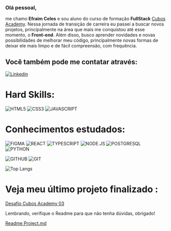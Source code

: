 ### Olá pessoal,

me chamo **Efraim Celes** e sou aluno do curso de formação **FullStack** [Cubos Academy](https://cubos.academy/). Nessa jornada de transição de carreira eu passei a buscar novos projetos, principalmente na área que mais me conquistou até esse momento, o **Front-end**. Além disso, busco aprender novidades e novas possibilidades de melhorar meu código, principalmente novas formas de deixar ele mais limpo e de fácil compreensão, com frequência.

## Você também pode me contatar através:
[![Linkedin](https://img.shields.io/badge/LinkedIn-0077B5?style=for-the-badge&logo=linkedin&logoColor=white)](www.linkedin.com/in/efraim-celes-b92a8524b)

# Hard Skills:
![HTML5](https://img.shields.io/badge/HTML5-E34F26?style=for-the-badge&logo=html5&logoColor=white)
![CSS3](https://img.shields.io/badge/CSS3-1572B6?style=for-the-badge&logo=css3&logoColor=white)
![JAVASCRIPT](https://img.shields.io/badge/JavaScript-323330?style=for-the-badge&logo=javascript&logoColor=F7DF1E)

# Conhecimentos estudados:
![FIGMA](https://img.shields.io/badge/Figma-F24E1E?style=for-the-badge&logo=figma&logoColor=white)
![REACT](https://img.shields.io/badge/React-20232A?style=for-the-badge&logo=react&logoColor=61DAFB)
![TYPESCRIPT](https://img.shields.io/badge/TypeScript-007ACC?style=for-the-badge&logo=typescript&logoColor=white)
![NODE.JS](https://img.shields.io/badge/Node.js-339933?style=for-the-badge&logo=nodedotjs&logoColor=white)
![POSTGRESQL](https://img.shields.io/badge/PostgreSQL-316192?style=for-the-badge&logo=postgresql&logoColor=white)
![PYTHON](https://img.shields.io/badge/Python-FFD43B?style=for-the-badge&logo=python&logoColor=blue)


![GITHUB](https://img.shields.io/badge/GitHub-100000?style=for-the-badge&logo=github&logoColor=white)
![GIT](https://img.shields.io/badge/GIT-E44C30?style=for-the-badge&logo=git&logoColor=white)

![Top Langs](https://github-readme-stats.vercel.app/api/top-langs/?username=ECeles&theme=tokyonight)



# Veja meu último projeto finalizado :

[Desafio Cubos Academy 03](https://github.com/ECeles/desafio-frontend-m03-ddst12)

Lembrando, verifique o Readme para que não tenha dúvidas, obrigado!

[Readme Project.md](https://github.com/ECeles/desafio-frontend-m03-ddst12/blob/main/README%20PROJECT.md)
